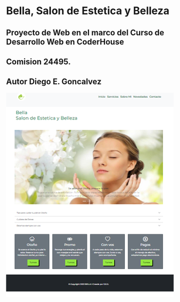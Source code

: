 # Bella, Salon de Estetica y Belleza

## Proyecto de Web en el marco del Curso de Desarrollo Web en CoderHouse

## Comision 24495.

## Autor Diego E. Goncalvez

![Screenshoot](/img/capturaBella.png)
